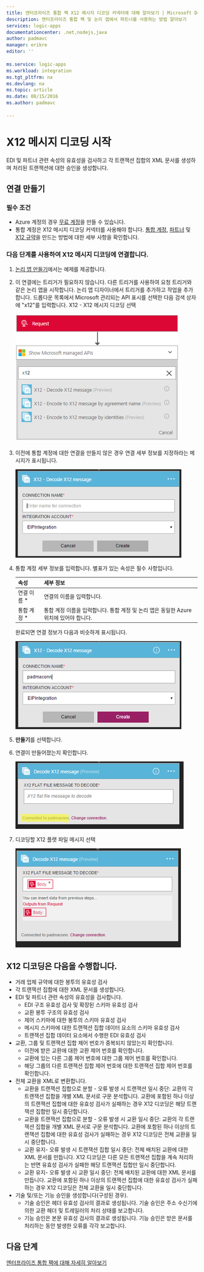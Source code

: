 ```yaml
---
title: 엔터프라이즈 통합 팩 X12 메시지 디코딩 커넥터에 대해 알아보기 | Microsoft Docs
description: 엔터프라이즈 통합 팩 및 논리 앱에서 파트너를 사용하는 방법 알아보기
services: logic-apps
documentationcenter: .net,nodejs,java
author: padmavc
manager: erikre
editor: ''

ms.service: logic-apps
ms.workload: integration
ms.tgt_pltfrm: na
ms.devlang: na
ms.topic: article
ms.date: 08/15/2016
ms.author: padmavc

---
```

# X12 메시지 디코딩 시작
EDI 및 파트너 관련 속성의 유효성을 검사하고 각 트랜잭션 집합의 XML 문서를 생성하며 처리된 트랜잭션에 대한 승인을 생성합니다.

## 연결 만들기
### 필수 조건
* Azure 계정의 경우 [무료 계정](https://azure.microsoft.com/free)을 만들 수 있습니다.
* 통합 계정은 X12 메시지 디코딩 커넥터를 사용해야 합니다. [통합 계정](app-service-logic-enterprise-integration-create-integration-account.md), [파트너](app-service-logic-enterprise-integration-partners.md) 및 [X12 규약](app-service-logic-enterprise-integration-x12.md)을 만드는 방법에 대한 세부 사항을 확인합니다.

### 다음 단계를 사용하여 X12 메시지 디코딩에 연결합니다.
1. [논리 앱 만들기](app-service-logic-create-a-logic-app.md)에서는 예제를 제공합니다.
2. 이 연결에는 트리거가 필요하지 않습니다. 다른 트리거를 사용하여 요청 트리거와 같은 논리 앱을 시작합니다. 논리 앱 디자이너에서 트리거를 추가하고 작업을 추가합니다. 드롭다운 목록에서 Microsoft 관리되는 API 표시를 선택한 다음 검색 상자에 "x12"를 입력합니다. X12 - X12 메시지 디코딩 선택
   
    ![x12 검색](./media/app-service-logic-enterprise-integration-x12connector/x12decodeimage1.png)
3. 이전에 통합 계정에 대한 연결을 만들지 않은 경우 연결 세부 정보를 지정하라는 메시지가 표시됩니다.
   
    ![통합 계정 연결](./media/app-service-logic-enterprise-integration-x12connector/x12decodeimage4.png)
4. 통합 계정 세부 정보를 입력합니다. 별표가 있는 속성은 필수 사항입니다.
   
   | 속성 | 세부 정보 |
   | --- | --- |
   | 연결 이름 * |연결의 이름을 입력합니다. |
   | 통합 계정 * |통합 계정 이름을 입력합니다. 통합 계정 및 논리 앱은 동일한 Azure 위치에 있어야 합니다. |
   
    완료되면 연결 정보가 다음과 비슷하게 표시됩니다.
   
    ![통합 계정 연결 생성](./media/app-service-logic-enterprise-integration-x12connector/x12decodeimage5.png)
5. **만들기**를 선택합니다.
6. 연결이 만들어졌는지 확인합니다.
   
    ![통합 계정 연결 세부 사항](./media/app-service-logic-enterprise-integration-x12connector/x12decodeimage6.png)
7. 디코딩할 X12 플랫 파일 메시지 선택
   
    ![필수 필드 제공](./media/app-service-logic-enterprise-integration-x12connector/x12decodeimage7.png)

## X12 디코딩은 다음을 수행합니다.
* 거래 업체 규약에 대한 봉투의 유효성 검사
* 각 트랜잭션 집합에 대한 XML 문서를 생성합니다.
* EDI 및 파트너 관련 속성의 유효성을 검사합니다.
  * EDI 구조 유효성 검사 및 확장된 스키마 유효성 검사
  * 교환 봉투 구조의 유효성 검사
  * 제어 스키마에 대한 봉투의 스키마 유효성 검사
  * 메시지 스키마에 대한 트랜잭션 집합 데이터 요소의 스키마 유효성 검사
  * 트랜잭션 집합 데이터 요소에서 수행한 EDI 유효성 검사
* 교환, 그룹 및 트랜잭션 집합 제어 번호가 중복되지 않았는지 확인합니다.
  * 이전에 받은 교환에 대한 교환 제어 번호를 확인합니다.
  * 교환에 있는 다른 그룹 제어 번호에 대한 그룹 제어 번호를 확인합니다.
  * 해당 그룹의 다른 트랜잭션 집합 제어 번호에 대한 트랜잭션 집합 제어 번호를 확인합니다.
* 전체 교환을 XML로 변환합니다.
  * 교환을 트랜잭션 집합으로 분할 - 오류 발생 시 트랜잭션 일시 중단: 교환의 각 트랜잭션 집합을 개별 XML 문서로 구문 분석합니다. 교환에 포함된 하나 이상의 트랜잭션 집합에 대한 유효성 검사가 실패하는 경우 X12 디코딩은 해당 트랜잭션 집합만 일시 중단합니다.
  * 교환을 트랜잭션 집합으로 분할 - 오류 발생 시 교환 일시 중단: 교환의 각 트랜잭션 집합을 개별 XML 문서로 구문 분석합니다. 교환에 포함된 하나 이상의 트랜잭션 집합에 대한 유효성 검사가 실패하는 경우 X12 디코딩은 전체 교환을 일시 중단합니다.
  * 교환 유지- 오류 발생 시 트랜잭션 집합 일시 중단: 전체 배치된 교환에 대한 XML 문서를 만듭니다. X12 디코딩은 다른 모든 트랜잭션 집합을 계속 처리하는 반면 유효성 검사가 실패한 해당 트랜잭션 집합만 일시 중단합니다.
  * 교환 유지- 오류 발생 시 교환 일시 중단: 전체 배치된 교환에 대한 XML 문서를 만듭니다. 교환에 포함된 하나 이상의 트랜잭션 집합에 대한 유효성 검사가 실패하는 경우 X12 디코딩은 전체 교환을 일시 중단합니다.
* 기술 및/또는 기능 승인을 생성합니다(구성된 경우).
  * 기술 승인은 헤더 유효성 검사의 결과로 생성됩니다. 기술 승인은 주소 수신기에 의한 교환 헤더 및 트레일러의 처리 상태를 보고합니다.
  * 기능 승인은 본문 유효성 검사의 결과로 생성됩니다. 기능 승인은 받은 문서를 처리하는 동안 발생한 오류를 각각 보고합니다.

## 다음 단계
[엔터프라이즈 통합 팩에 대해 자세히 알아보기](app-service-logic-enterprise-integration-overview.md "엔터프라이즈 통합 팩에 대해 알아보기")

<!---HONumber=AcomDC_0824_2016-->